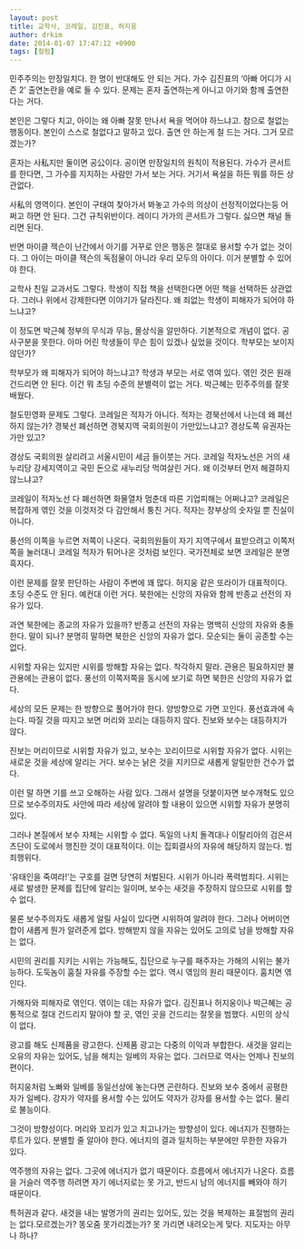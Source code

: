 ```yaml
---
layout: post
title: 교학사, 코레일, 김진표, 허지웅
author: drkim
date: 2014-01-07 17:47:12 +0900
tags: [컬럼]
---
```

민주주의는 만장일치다. 한 명이 반대해도 안 되는 거다. 가수 김진표의 ‘아빠 어디가 시즌 2’ 출연논란을 예로 들 수 있다. 문제는 혼자 출연하는게 아니고 아기와 함께 출연한다는 거다.

  


본인은 그렇다 치고, 아이는 왜 아빠 잘못 만나서 욕을 먹어야 하느냐고. 참으로 철없는 행동이다. 본인이 스스로 철없다고 말하고 있다. 출연 안 하는게 철 드는 거다. 그거 모르겠는가? 

  


혼자는 사私지만 둘이면 공公이다. 공이면 만장일치의 원칙이 적용된다. 가수가 콘서트를 한다면, 그 가수를 지지하는 사람만 가서 보는 거다. 거기서 욕설을 하든 뭐를 하든 상관없다. 

  


사私의 영역이다. 본인이 구태여 찾아가서 봐놓고 가수의 의상이 선정적이었다는둥 어쩌고 하면 안 된다. 그건 규칙위반이다. 레이디 가가의 콘서트가 그렇다. 싫으면 채널 돌리면 된다. 

  


반면 마이클 잭슨이 난간에서 아기를 거꾸로 안은 행동은 절대로 용서할 수가 없는 것이다. 그 아이는 마이클 잭슨의 독점물이 아니라 우리 모두의 아이다. 이거 분별할 수 있어야 한다. 

  


교학사 친일 교과서도 그렇다. 학생이 직접 책을 선택한다면 어떤 책을 선택하든 상관없다. 그러나 위에서 강제한다면 이야기가 달라진다. 왜 죄없는 학생이 피해자가 되어야 하느냐고? 

  


이 정도면 박근혜 정부의 무식과 무능, 몰상식을 알만하다. 기본적으로 개념이 없다. 공사구분을 못한다. 아마 어린 학생들이 무슨 힘이 있겠나 싶었을 것이다. 학부모는 보이지 않던가? 

  


학부모가 왜 피해자가 되어야 하느냐고? 학생과 부모는 서로 엮여 있다. 엮인 것은 원래 건드리면 안 된다. 이건 뭐 초딩 수준의 분별력이 없는 거다. 박근혜는 민주주의를 잘못 배웠다. 

  


철도민영화 문제도 그렇다. 코레일은 적자가 아니다. 적자는 경북선에서 나는데 왜 폐선하지 않는가? 경북선 폐선하면 경북지역 국회의원이 가만있느냐고? 경상도쪽 유권자는 가만 있고? 

  


경상도 국회의원 살리려고 서울시민이 세금 들이붓는 거다. 코레일 적자노선은 거의 새누리당 강세지역이고 국민 돈으로 새누리당 먹여살린 거다. 왜 이것부터 먼저 해결하지 않느냐고? 

  


코레일이 적자노선 다 폐선하면 화물열차 멈춘데 따른 기업피해는 어쩌냐고? 코레일은 복잡하게 엮인 것을 이것저것 다 감안해서 퉁친 거다. 적자는 장부상의 숫자일 뿐 진실이 아니다. 

  


풍선의 이쪽을 누르면 저쪽이 나온다. 국회의원들이 자기 지역구에서 표받으려고 이쪽저쪽을 눌러대니 코레일 적자가 튀어나온 것처럼 보인다. 국가전체로 보면 코레일은 분명 흑자다. 

  


이런 문제를 잘못 판단하는 사람이 주변에 꽤 많다. 허지웅 같은 또라이가 대표적이다. 초딩 수준도 안 된다. 예컨대 이런 거다. 북한에는 신앙의 자유와 함께 반종교 선전의 자유가 있다. 

  


과연 북한에는 종교의 자유가 있을까? 반종교 선전의 자유는 명백히 신앙의 자유와 충돌한다. 말이 되나? 분명히 말하면 북한은 신앙의 자유가 없다. 모순되는 둘이 공존할 수는 없다. 

  


시위할 자유는 있지만 시위를 방해할 자유는 없다. 착각하지 말라. 관용은 필요하지만 불관용에는 관용이 없다. 풍선의 이쪽저쪽을 동시에 보기로 하면 북한은 신앙의 자유가 없다. 

  


세상의 모든 문제는 한 방향으로 풀어가야 한다. 양방향으로 가면 꼬인다. 풍선효과에 속는다. 따질 것을 따지고 보면 머리와 꼬리는 대등하지 않다. 진보와 보수는 대등하지가 않다. 

  


진보는 머리이므로 시위할 자유가 있고, 보수는 꼬리이므로 시위할 자유가 없다. 시위는 새로운 것을 세상에 알리는 거다. 보수는 낡은 것을 지키므로 새롭게 알릴만한 건수가 없다. 

  


이런 말 하면 기를 쓰고 오해하는 사람 있다. 그래서 설명을 덧붙이자면 보수개혁도 있으므로 보수주의자도 사안에 따라 세상에 알려야 할 내용이 있으면 시위할 자유가 분명히 있다. 

  


그러나 본질에서 보수 자체는 시위할 수 없다. 독일의 나치 돌격대나 이탈리아의 검은셔츠단이 도로에서 행진한 것이 대표적이다. 이는 집회결사의 자유에 해당하지 않는다. 범죄행위다. 

  


‘유태인을 죽여라!’는 구호를 걸면 당연히 처벌된다. 시위가 아니라 폭력범죄다. 시위는 새로 발생한 문제를 집단에 알리는 일이며, 보수는 새것을 주장하지 않으므로 시위를 할 수 없다. 

  


물론 보수주의자도 새롭게 알릴 사실이 있다면 시위하여 알려야 한다. 그러나 어버이연합이 새롭게 뭔가 알려준게 없다. 방해받지 않을 자유는 있어도 고의로 남을 방해할 자유는 없다. 

  


시민의 권리를 지키는 시위는 가능해도, 집단으로 누구를 패주자는 가해의 시위는 불가능하다. 도둑놈이 훔칠 자유를 주장할 수는 없다. 역시 엮임의 원리 때문이다. 훔치면 엮인다. 

  


가해자와 피해자로 엮인다. 엮이는 데는 자유가 없다. 김진표나 허지웅이나 박근혜는 공통적으로 절대 건드리지 말아야 할 곳, 엮인 곳을 건드리는 잘못을 범했다. 시민의 상식이 없다. 

  


광고를 해도 신제품을 광고한다. 신제품 광고는 다중의 이익과 부합한다. 새것을 알리는 오유의 자유는 있어도, 남을 해치는 일베의 자유는 없다. 그러므로 역사는 언제나 진보의 편이다. 

  


허지웅처럼 노빠와 일베를 동일선상에 놓는다면 곤란하다. 진보와 보수 중에서 공평한 자가 일베다. 강자가 약자를 용서할 수는 있어도 약자가 강자를 용서할 수는 없다. 물리로 불능이다. 

  


그것이 방향성이다. 머리와 꼬리가 있고 치고나가는 방향성이 있다. 에너지가 진행하는 루트가 있다. 분별할 줄 알아야 한다. 에너지의 결과 일치하는 부분에만 무한한 자유가 있다. 

  


역주행의 자유는 없다. 그곳에 에너지가 없기 때문이다. 흐름에서 에너지가 나온다. 흐름을 거슬러 역주행 하려면 자기 에너지로는 못 가고, 반드시 남의 에너지를 빼와야 하기 때문이다.

  


특허권과 같다. 새것을 내는 발명가의 권리는 있어도, 있는 것을 복제하는 표절범의 권리는 없다.모르겠는가? 똥오줌 못가리겠는가? 못 가리면 내려오는게 맞다. 지도자는 아무나 하나?